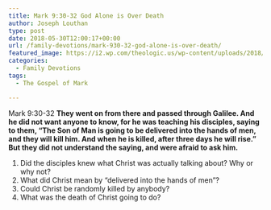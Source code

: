 ```yaml
---
title: Mark 9:30-32 God Alone is Over Death
author: Joseph Louthan
type: post
date: 2018-05-30T12:00:17+00:00
url: /family-devotions/mark-930-32-god-alone-is-over-death/
featured_image: https://i2.wp.com/theologic.us/wp-content/uploads/2018/05/showImage.jpeg?resize=440%2C347
categories:
  - Family Devotions
tags:
  - The Gospel of Mark

---
```

Mark 9:30-32 **They went on from there and passed through Galilee. And he did not want anyone to know, for he was teaching his disciples, saying to them, “The Son of Man is going to be delivered into the hands of men, and they will kill him. And when he is killed, after three days he will rise.” But they did not understand the saying, and were afraid to ask him.**

  1. Did the disciples knew what Christ was actually talking about? Why or why not?
  2. What did Christ mean by &#8220;delivered into the hands of men&#8221;?
  3. Could Christ be randomly killed by anybody?
  4. What was the death of Christ going to do?